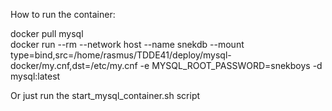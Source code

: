 How to run the container:

docker pull mysql  
docker run --rm --network host --name snekdb --mount type=bind,src=/home/rasmus/TDDE41/deploy/mysql-docker/my.cnf,dst=/etc/my.cnf -e MYSQL_ROOT_PASSWORD=snekboys -d mysql:latest

Or just run the start_mysql_container.sh script



